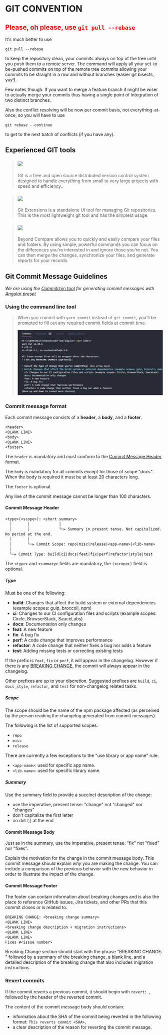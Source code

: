 # GIT CONVENTION

## <span style="color:red;">Please, oh please, use `git pull --rebase`</span>

It's much better to use

```
git pull --rebase
```

to keep the repository clean, your commits always on top of the tree until you push them to a remote server. The command will apply all your yet-to-be-pushed commits on top of the remote tree commits allowing your commits to be straight in a row and without branches (easier git bisects, yay!).

Few notes though. If you want to merge a feature branch it might be wiser to actually merge your commits thus having a single point of integration of two distinct branches.

Also the conflict resolving will be now per commit basis, not everything-at-once, so you will have to use

```
git rebase --continue
```

to get to the next batch of conflicts (if you have any).

## Experienced GIT tools

> ### [![](https://img.shields.io/badge/tools-git-blue)](https://git-scm.com/)
>
> Git is a free and open source distributed version control system designed to handle everything from small to very large projects with speed and efficiency..

> ### [![](https://img.shields.io/badge/tools-gitextensions-blue)](http://gitextensions.github.io/)
>
> Git Extensions is a standalone UI tool for managing Git repositories. This is the most lightweight git tool and has the simplest usage.

> ### [![](https://img.shields.io/badge/tools-beyond--compare-blue)](https://www.scootersoftware.com/features.php?zz=features_focused)
>
> Beyond Compare allows you to quickly and easily compare your files and folders. By using simple, powerful commands you can focus on the differences you're interested in and ignore those you're not. You can then merge the changes, synchronize your files, and generate reports for your records.

## <a name="commit"></a> Git Commit Message Guidelines

_We are using the [Commitizen tool](https://www.npmjs.com/package/commitizen) for generating commit messages with [Angular preset](https://www.npmjs.com/package/conventional-changelog-angular)_

### Using the command line tool

> When you commit with `yarn commit` instead of `git commit`, you'll be prompted to fill out any required commit fields at commit time.
>
> <img src="../images/git-cz.png" width="700px" />

### Commit message format

Each commit message consists of a **header**, a **body**, and a **footer**.

```
<header>
<BLANK LINE>
<body>
<BLANK LINE>
<footer>
```

The `header` is mandatory and must conform to the [Commit Message Header](#commit-header) format.

The `body` is mandatory for all commits except for those of scope "docs".
When the body is required it must be at least 20 characters long.

The `footer` is optional.

Any line of the commit message cannot be longer than 100 characters.

#### <a href="commit-header"></a>Commit Message Header

```
<type>(<scope>): <short summary>
  │       │             │
  │       │             └─⫸ Summary in present tense. Not capitalized. No period at the end.
  │       │
  │       └─⫸ Commit Scope: repo|misc|release|<app-name>|<lib-name>
  │
  └─⫸ Commit Type: build|ci|docs|feat|fix|perf|refactor|style|test
```

The `<type>` and `<summary>` fields are mandatory, the `(<scope>)` field is optional.

##### Type

Must be one of the following:

- **build**: Changes that affect the build system or external dependencies (example scopes: gulp, broccoli, npm)
- **ci**: Changes to our CI configuration files and scripts (example scopes: Circle, BrowserStack, SauceLabs)
- **docs**: Documentation only changes
- **feat**: A new feature
- **fix**: A bug fix
- **perf**: A code change that improves performance
- **refactor**: A code change that neither fixes a bug nor adds a feature
- **test**: Adding missing tests or correcting existing tests

If the prefix is `feat`, `fix` or `perf`, it will appear in the changelog. However if there is any [BREAKING CHANGE](#footer), the commit will always appear in the changelog.

Other prefixes are up to your discretion. Suggested prefixes are `build`, `ci`, `docs` ,`style`, `refactor`, and `test` for non-changelog related tasks.

##### Scope

The scope should be the name of the npm package affected (as perceived by the person reading the changelog generated from commit messages).

The following is the list of supported scopes:

- `repo`
- `misc`
- `release`

There are currently a few exceptions to the "use library or app name" rule:

- `<app-name>`: used for specific app name.
- `<lib-name>`: used for specific library name.

##### Summary

Use the summary field to provide a succinct description of the change:

- use the imperative, present tense: "change" not "changed" nor "changes"
- don't capitalize the first letter
- no dot (.) at the end

#### Commit Message Body

Just as in the summary, use the imperative, present tense: "fix" not "fixed" nor "fixes".

Explain the motivation for the change in the commit message body. This commit message should explain _why_ you are making the change.
You can include a comparison of the previous behavior with the new behavior in order to illustrate the impact of the change.

#### Commit Message Footer

The footer can contain information about breaking changes and is also the place to reference GitHub issues, Jira tickets, and other PRs that this commit closes or is related to.

```
BREAKING CHANGE: <breaking change summary>
<BLANK LINE>
<breaking change description + migration instructions>
<BLANK LINE>
<BLANK LINE>
Fixes #<issue number>
```

Breaking Change section should start with the phrase "BREAKING CHANGE: " followed by a summary of the breaking change, a blank line, and a detailed description of the breaking change that also includes migration instructions.

### Revert commits

If the commit reverts a previous commit, it should begin with `revert: `, followed by the header of the reverted commit.

The content of the commit message body should contain:

- information about the SHA of the commit being reverted in the following format: `This reverts commit <SHA>`,
- a clear description of the reason for reverting the commit message.
